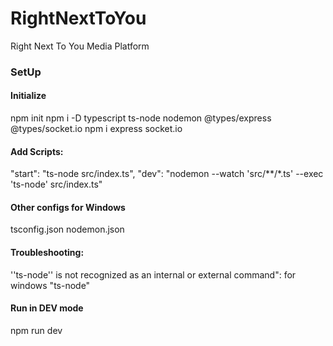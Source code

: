 # RightNextToYou
Right Next To You Media Platform

### SetUp
#### Initialize
npm init
npm i -D typescript ts-node nodemon @types/express @types/socket.io
npm i express socket.io 

#### Add Scripts:
"start": "ts-node src/index.ts",
"dev": "nodemon --watch 'src/**/*.ts' --exec 'ts-node' src/index.ts"

#### Other configs for Windows
tsconfig.json
nodemon.json

#### Troubleshooting:
''ts-node'' is not recognized as an internal or external command": for windows \"ts-node\"

#### Run in DEV mode
npm run dev
